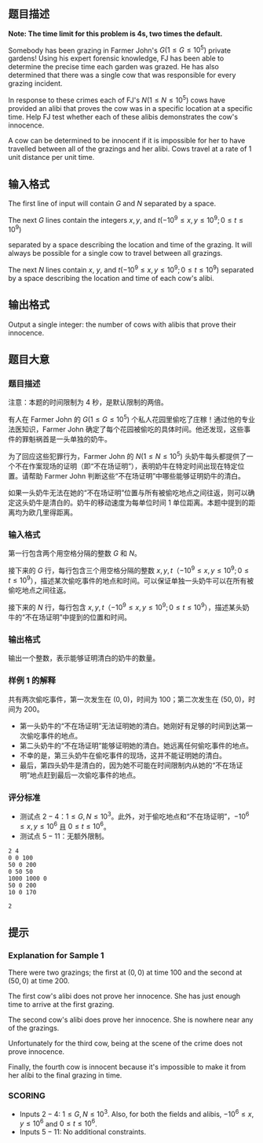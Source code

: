 ## 题目描述
**Note: The time limit for this problem is 4s, two times the default.**

Somebody has been grazing in Farmer John's $G(1 \le G \le 10^5)$ private gardens! Using his expert forensic knowledge, FJ has been able to determine the precise time each garden was grazed. He has also determined that there was a single cow that was responsible for every grazing incident. 

In response to these crimes each of FJ's $N(1 \le N \le 10^5)$ cows have provided an alibi that proves the cow was in a specific location at a specific time. Help FJ test whether each of these alibis demonstrates the cow's innocence. 

A cow can be determined to be innocent if it is impossible for her to have travelled between all of the grazings and her alibi. Cows travel at a rate of $1$ unit distance per unit time. 

## 输入格式
The first line of input will contain $G$ and $N$ separated by a space.

The next $G$ lines contain the integers $x, y$, and $t (−10^9 \le x,y \le 10^9;0 \le t \le 10^9)$

separated by a space describing the location and time of the grazing. It will always be possible for a single cow to travel between all grazings.

The next $N$ lines contain $x$, $y$, and $t(−10^9 \le x,y \le 10^9;0 \le t \le 10^9)$ separated by a space describing the location and time of each cow's alibi. 

## 输出格式
Output a single integer: the number of cows with alibis that prove their innocence. 

## 题目大意
### 题目描述

注意：本题的时间限制为 4 秒，是默认限制的两倍。

有人在 Farmer John 的 $G(1 \leq G \leq 10^5)$ 个私人花园里偷吃了庄稼！通过他的专业法医知识，Farmer John 确定了每个花园被偷吃的具体时间。他还发现，这些事件的罪魁祸首是一头单独的奶牛。

为了回应这些犯罪行为，Farmer John 的 $N(1 \leq N \leq 10^5)$ 头奶牛每头都提供了一个不在作案现场的证明（即“不在场证明”），表明奶牛在特定时间出现在特定位置。请帮助 Farmer John 判断这些“不在场证明”中哪些能够证明奶牛的清白。

如果一头奶牛无法在她的“不在场证明”位置与所有被偷吃地点之间往返，则可以确定这头奶牛是清白的。奶牛的移动速度为每单位时间 $1$ 单位距离。本题中提到的距离均为欧几里得距离。

### 输入格式

第一行包含两个用空格分隔的整数 $G$ 和 $N$。

接下来的 $G$ 行，每行包含三个用空格分隔的整数 $x, y, t$（$-10^9 \leq x, y \leq 10^9; 0 \leq t \leq 10^9$），描述某次偷吃事件的地点和时间。可以保证单独一头奶牛可以在所有被偷吃地点之间往返。

接下来的 $N$ 行，每行包含 $x, y, t$（$-10^9 \leq x, y \leq 10^9; 0 \leq t \leq 10^9$），描述某头奶牛的“不在场证明”中提到的位置和时间。

### 输出格式

输出一个整数，表示能够证明清白的奶牛的数量。

### 样例 1 的解释

共有两次偷吃事件，第一次发生在 $(0,0)$，时间为 $100$；第二次发生在 $(50,0)$，时间为 $200$。

- 第一头奶牛的“不在场证明”无法证明她的清白。她刚好有足够的时间到达第一次偷吃事件的地点。
- 第二头奶牛的“不在场证明”能够证明她的清白。她远离任何偷吃事件的地点。
- 不幸的是，第三头奶牛在偷吃事件的现场，这并不能证明她的清白。
- 最后，第四头奶牛是清白的，因为她不可能在时间限制内从她的“不在场证明”地点赶到最后一次偷吃事件的地点。

### 评分标准

- 测试点 $2-4$：$1 \leq G, N \leq 10^3$。此外，对于偷吃地点和“不在场证明”，$-10^6 \leq x, y \leq 10^6$ 且 $0 \leq t \leq 10^6$。
- 测试点 $5-11$：无额外限制。

```input1
2 4
0 0 100
50 0 200
0 50 50
1000 1000 0
50 0 200
10 0 170
```

```output1
2
```

## 提示
### Explanation for Sample 1

There were two grazings; the first at $(0,0)$ at time 100 and the second at $(50,0)$ at time $200$.

The first cow's alibi does not prove her innocence. She has just enough time to arrive at the first grazing.

The second cow's alibi does prove her innocence. She is nowhere near any of the grazings.

Unfortunately for the third cow, being at the scene of the crime does not prove innocence.

Finally, the fourth cow is innocent because it's impossible to make it from her alibi to the final grazing in time. 

### SCORING

 - Inputs $2-4$: $1 \le G,N \le 10^3$. Also, for both the fields and alibis, $−10^6 \le x,y \le 10^6$ and $0 \le t \le 10^6$.
 - Inputs $5-11$: No additional constraints.

